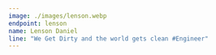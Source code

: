 ```yaml
---
image: ./images/lenson.webp
endpoint: lenson
name: Lenson Daniel
line: "We Get Dirty and the world gets clean #Engineer"
---
```


